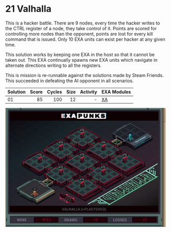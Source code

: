 # 21 Valhalla

This is a hacker battle.  There are 9 nodes, every time the hacker writes to the CTRL register of a node, they take control of it. Points are scored for controlling more nodes than the opponent, points are lost for every kill command that is issued.  Only 10 EXA units can exist per hacker at any given time.

This solution works by keeping one EXA in the host so that it cannot be taken out.  This EXA continually spawns new EXA units which navigate in alternate directions writing to all the registers. 

This is mission is re-runnable against the solutions made by Steam Friends. This succeeded in defeating the AI opponent in all scenarios.

| Solution | Score | Cycles | Size | Activity | EXA Modules|
|:---------|------:|-------:|-----:|---------:|------------|
| 01       |    85 |    100 |   12 |        - | [XA](01-XA.exa) |

![Solution 01](EXAPUNKS%20-%20Valhalla.gif "Solution 01")